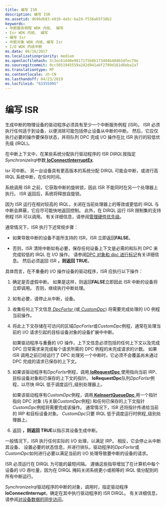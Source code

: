 ```yaml
---
title: 编写 ISR
description: 编写 ISR
ms.assetid: d696d683-e010-4a5c-ba2d-f536ab5f38b2
keywords:
- 中断服务例程 WDK 内核、 编写
- Isr WDK 内核、 编写
- 编写 Isr
- 中断对象 WDK 内核，编写 Isr
- I/O WDK 内核中断
ms.date: 06/16/2017
ms.localizationpriority: medium
ms.openlocfilehash: 5c3ec61d40e98171f5b0b173404b40d03dfec79e
ms.sourcegitcommit: 0cc5051945559a242d941a6f2799d161d8eba2a7
ms.translationtype: MT
ms.contentlocale: zh-CN
ms.lasthandoff: 04/23/2019
ms.locfileid: "63355995"
---
```

# <a name="writing-an-isr"></a>编写 ISR





生成中断的物理设备的驱动程序必须具有至少一个中断服务例程 (ISR)。 ISR 必须执行任何适于到设备，以便消除可能包括停止设备从中断的中断。 然后，它应仅执行必要的操作要保存状态，并将队列 DPC 完成 I/O 操作在比 ISR 执行的较低优先级 (IRQL)。

在中断上下文中，在某些系统分配执行驱动程序的 ISR *DIRQL*按指定*SynchronizeIrql*参数[ **IoConnectInterruptEx**](https://msdn.microsoft.com/library/windows/hardware/ff548378).

Isr 可中断。 另一台设备具有更高版本的系统分配 DIRQL 可能会中断，或进行高 IRQL 系统中断，在任何时间。

系统调用 ISR 之前，它获取中断的旋转锁，因此 ISR 不能同时在另一个处理器上执行。 ISR 返回后，系统将释放自旋锁。

因为 ISR 运行在相对较高的 IRQL，关闭在当前处理器上的等效或更低的 IRQL 与中断会屏蔽，它应尽可能快地返回控制。 此外，在 DIRQL 运行 ISR 限制集的支持例程 ISR 可以调用。 有关详细信息，请参阅[管理硬件优先级](managing-hardware-priorities.md)。

通常情况下，ISR 执行下述常规步骤：

-   如果导致中断的设备不是所支持的 ISR，ISR 立即返回**FALSE**。

-   否则，ISR 清除中断如有必要，保存任何设备上下文是必需的和队列 DPC 来完成较低的 IRQL 在 I/O 操作。 请参阅[DPC 对象和 dpc 进行标记](dpc-objects-and-dpcs.md)有关详细信息。 然后必须返回 ISR **，则返回 TRUE**。

具体而言，在不重叠的 I/O 操作设备的驱动程序，ISR 应执行以下操作：

1.  确定是否虚假中断。 如果是这样，则返回**FALSE**立即因此 ISR 中断的设备将立即调用。 否则，继续执行中断处理。

2.  如有必要，请停止从中断，设备。

3.  收集任何上下文信息[ *DpcForIsr* ](https://msdn.microsoft.com/library/windows/hardware/ff544079) (或[ *CustomDpc*](https://msdn.microsoft.com/library/windows/hardware/ff542972)) 将需要完成处理的 I/O 例程当前操作。

4.  将此上下文存储在可访问的区域*DpcForIsr*或*CustomDpc*例程，通常在处理当前的 I/O 请求引起的目标设备对象的设备扩展中中断。

    如果驱动程序与重叠的 I/O 操作，上下文信息必须包括的任何上下文以及完成 DPC 日常需求来完成每个请求所需的 DPC 例程的未完成请求的计数。 如果 ISR 调用之前已经运行了 DPC 处理另一个中断时，它必须不会覆盖尚未通过 DPC 完成的请求已保存的上下文。

5.  如果该驱动程序有*DpcForIsr*例程，调用[ **IoRequestDpc** ](https://msdn.microsoft.com/library/windows/hardware/ff549657)使用指向当前 IRP、 目标设备对象和已保存的上下文的指针。 **IoRequestDpc**队列*DpcForIsr*例程，以尽快 IRQL 低于调度运行\_级别处理器上。

    如果该驱动程序有*CustomDpc*例程，调用[ **KeInsertQueueDpc** ](https://msdn.microsoft.com/library/windows/hardware/ff552185)用一个指针指向 DPC 对象 (与关联*CustomDpc*例程) 和任何已保存的上下文指针*CustomDpc*例程将需要完成该操作。 通常情况下，ISR 还将指针传递给当前的 IRP 和目标设备对象。 *CustomDpc*只要 IRQL 低于调度运行时例程\_级别处理器上。

6.  返回 **，则返回 TRUE**以指示其设备生成中断。

一般情况下，ISR 执行任何实际的 I/O 处理，以满足 IRP。 相反，它会停止从中断其设备、 设置必要的状态信息，并进行排队，驱动程序的*DpcForIsr*或*CustomDpc*如何进行必要以满足当前的 I/O 处理导致要中断的设备的请求。

ISR 必须运行在 DIRQL 为可能的最短间隔。 遵循这些指导增加了在计算机中每个设备的 I/O 吞吐量，因为在 DIRQL 掩码关闭系统更小或相等的 IRQL 值分配到的所有中断运行。

*SynchronizeIrql*驱动程序的中断的对象，调用时，指定驱动程序**IoConnectInterrupt**，确定在其中执行驱动程序的 ISR DIRQL。 有关详细信息，请参阅[对设备数据的同步访问](synchronizing-access-to-device-data.md)。

 

 




